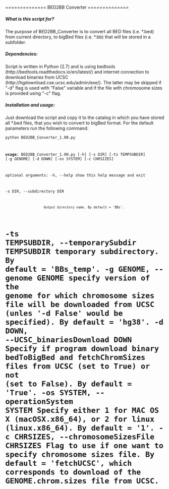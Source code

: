 ============== BED2BB Converter ==============

<h5>What is this script for?</h5>
The purpose of BED2BB_Converter is to convert all BED files (i.e. *.bed) from current directory, to bigBed files (i.e. *.bb) that will be stored in a subfolder.

<h5>Dependencies:</h5>
Script is written in Python (2.7) and is using bedtools (http://bedtools.readthedocs.io/en/latest/) and internet connection to download binaries from UCSC (http://hgdownload.cse.ucsc.edu/admin/exe/). The latter may be skipped if "-d" flag is used with "False" variable and if the file with chromosome sizes is provided using "-c" flag.

<h5>Installation and usage:</h5>
Just download the script and copy it to the catalog in which you have stored all *.bed files, that you wish to convert to bigBed format. 
For the default parameters run the following command:

<code>python BED2BB_Converter_1.00.py


<b>usage</b>: BED2BB_Converter_1.00.py [-h] [-s DIR] [-ts TEMPSUBDIR] [-g GENOME]
                                [-d DOWN] [-os SYSTEM] [-c CHRSIZES]

optional arguments:
  -h, --help            show this help message and exit
  
  -s DIR, --subdirectory DIR
  
                        Output directory name. By default = 'BBs'.
                        
  -ts TEMPSUBDIR, --temporarySubdir TEMPSUBDIR
                        temporary subdirectory. By default = 'BBs_temp'.
  -g GENOME, --genome GENOME
                        specify version of the genome for which chromosome
                        sizes file will be downloaded from UCSC (unles '-d
                        False' would be specified). By default = 'hg38'.
  -d DOWN, --UCSC_binariesDownload DOWN
                        Specify if program download binary bedToBigBed and
                        fetchChromSizes files from UCSC (set to True) or not
                        (set to False). By default = 'True'.
  -os SYSTEM, --operationSystem SYSTEM
                        Specify either 1 for MAC OS X (macOSX.x86_64), or 2
                        for linux (linux.x86_64). By default = '1'.
  -c CHRSIZES, --chromosomeSizesFile CHRSIZES
                        Flag to use if one want to specify chromosome sizes
                        file. By default = 'fetchUCSC', which corresponds to
                        download of the GENOME.chrom.sizes file from UCSC.
</code>
================================================

